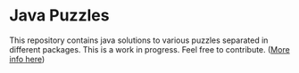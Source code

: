 # Java Puzzles

This repository contains java solutions to various puzzles separated in different packages. This is a work in progress. Feel free to contribute.  ([More info here](https://help.github.com/articles/fork-a-repo/))
